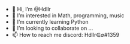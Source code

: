 - 👋 Hi, I’m @Hdllr
- 👀 I’m interested in Math, programming, music
- 🌱 I’m currently learning Python
- 💞️ I’m looking to collaborate on ...
- 📫 How to reach me discord: Hdllr∈∅#1359

<!---
Hdllr/Hdllr is a ✨ special ✨ repository because its `README.md` (this file) appears on your GitHub profile.
You can click the Preview link to take a look at your changes.
--->
